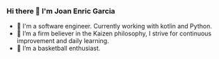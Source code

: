 ### Hi there 👋 I'm Joan Enric Garcia

<!--
**HD24/hd24** is a ✨ _special_ ✨ repository because its `README.md` (this file) appears on your GitHub profile.

Here are some ideas to get you started:
-->

- 🔭 I'm a software engineer. Currently working with kotlin and Python.
- 🌱 I’m a firm believer in the Kaizen philosophy, I strive for continuous improvement and daily learning.
- 🏀 I’m a basketball enthusiast.

